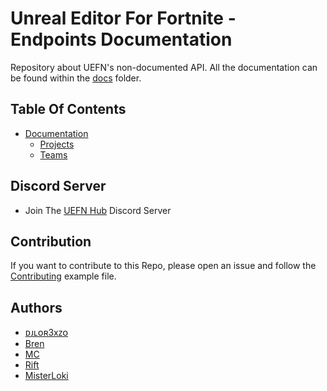 # Unreal Editor For Fortnite - Endpoints Documentation

Repository about UEFN's non-documented API. All the documentation can be found within the [docs](https://github.com/djlorenzouasset/UEFN-EndpointsDocumentation/tree/main/docs) folder.

## Table Of Contents
- [Documentation](https://github.com/djlorenzouasset/UEFN-EndpointsDocumentation/tree/main/docs)
   - [Projects](https://github.com/djlorenzouasset/UEFN-EndpointsDocumentation/tree/main/docs/Projects)
   - [Teams](https://github.com/djlorenzouasset/UEFN-EndpointsDocumentation/tree/main/docs/Teams)

## Discord Server
- Join The [UEFN Hub](https://discord.gg/uefnhub) Discord Server

## Contribution

If you want to contribute to this Repo, please open an issue and follow the [Contributing](https://github.com/djlorenzouasset/UEFN-EndpointsDocumentation/blob/main/CONTRIBUTING.md) example file.

## Authors

- [ᴅᴊʟᴏʀ3xᴢᴏ](https://github.com/djlorenzouasset)
- [Bren](https://github.com/bren2409)
- [MC](https://github.com/McMistrzYT)
- [Rift](https://github.com/RiftSTW)
- [MisterLoki](https://github.com/MisterLoki)

